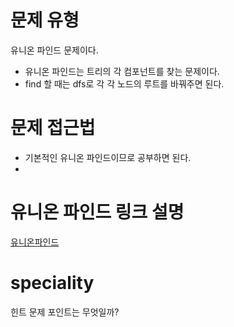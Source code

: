 # 문제 유형
유니온 파인드 문제이다.
* 유니온 파인드는 트리의 각 컴포넌트를 찾는 문제이다.
* find 할 때는 dfs로 각 각 노드의 루트를 바꿔주면 된다.

# 문제 접근법
* 기본적인 유니온 파인드이므로 공부하면 된다.
* 
# 유니온 파인드 링크 설명
[유니온파인드](https://ssungkang.tistory.com/entry/Algorithm-%EC%9C%A0%EB%8B%88%EC%98%A8-%ED%8C%8C%EC%9D%B8%EB%93%9CUnion-Find)

# speciality
힌트 문제 포인트는 무엇일까?
